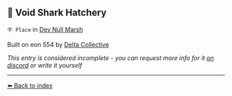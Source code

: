 ## 🦈 Void Shark Hatchery

`🪧 Place` in [Dev Null Marsh](../refs/dev_null_marsh.md)

Built on eon 554 by [Delta Collective](../refs/delta_collective.md)

_This entry is considered incomplete - you can request more info for it [on discord](<https://discord.com/channels/562910943848169472/1173922660489633802>) or write it yourself_


----------
[⬅️ Back to index](../refs/index.md)